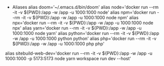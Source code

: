 

* Aliases
alias doom='~/.emacs.d/bin/doom'
alias node='docker run --rm -it -v ${PWD}:/app -w /app -u 1000:1000 node'
alias npm='docker run --rm -it -v ${PWD}:/app -w /app -u 1000:1000 node npm'
alias npx='docker run --rm -it -v ${PWD}:/app -w /app -u 1000:1000 node npx'
alias yarn='docker run --rm -it -v ${PWD}:/app -w /app -u 1000:1000 node yarn'
alias python='docker run --rm -it -v ${PWD}:/app -w /app -u 1000:1000 python python'
alias php='docker run --rm -it -v ${PWD}:/app -w /app -u 1000:1000 php php'

alias sitebuild-web-dev='docker run --rm -it -v ${PWD}:/app -w /app -u 1000:1000 -p 5173:5173 node yarn workspace run dev --host'